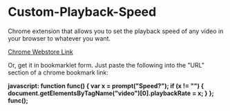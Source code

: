 # Custom-Playback-Speed
Chrome extension that allows you to set the playback speed of any video in your browser to whatever you want.

[Chrome Webstore Link](www.google.com)

Or, get it in bookmarklet form. Just paste the following into the "URL" section of a chrome bookmark link:

__javascript: function func() { var x = prompt("Speed?"); if (x != "") { document.getElementsByTagName("video")[0].playbackRate = x; } }; func();__
